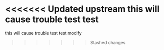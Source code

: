 <<<<<<< Updated upstream
this will cause trouble test test
=======
this will cause trouble test test
modify
>>>>>>> Stashed changes
